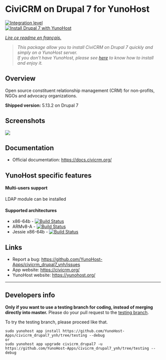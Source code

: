 # CiviCRM on Drupal 7 for YunoHost

[![Integration level](https://dash.yunohost.org/integration/civicrm_drupal7.svg)](https://dash.yunohost.org/appci/app/civicrm_drupal7)  
[![Install Drupal 7 with YunoHost](https://install-app.yunohost.org/install-with-yunohost.png)](https://install-app.yunohost.org/?app=civicrm_drupal7)

*[Lire ce readme en français.](./README_fr.md)*

> *This package allow you to install CiviCRM on Drupal 7 quickly and simply on a YunoHost server.  
If you don't have YunoHost, please see [here](https://yunohost.org/#/install) to know how to install and enjoy it.*

## Overview
Open source constituent relationship management (CRM) for non-profits, NGOs and advocacy organizations.

**Shipped version:** 5.13.2 on Drupal 7

## Screenshots

![](https://skvare.com/sites/skvare.com/files/civicrm-contact-record-skvare.png)

## Documentation

 * Official documentation: https://docs.civicrm.org/

## YunoHost specific features

#### Multi-users support

LDAP module can be installed

#### Supported architectures

* x86-64b - [![Build Status](https://ci-apps.yunohost.org/ci/logs/civicrm_drupal7%20%28Community%29.svg)](https://ci-apps.yunohost.org/ci/apps/civicrm_drupal7/)
* ARMv8-A - [![Build Status](https://ci-apps-arm.yunohost.org/ci/logs/civicrm_drupal7%20%28Community%29.svg)](https://ci-apps-arm.yunohost.org/ci/apps/civicrm_drupal7/)
* Jessie x86-64b - [![Build Status](https://ci-stretch.nohost.me/ci/logs/civicrm_drupal7%20%28Community%29.svg)](https://ci-stretch.nohost.me/ci/apps/civicrm_drupal7/)

## Links

 * Report a bug: https://github.com/YunoHost-Apps/civicrm_drupal7_ynh/issues
 * App website: https://civicrm.org/
 * YunoHost website: https://yunohost.org/

---

Developers info
----------------

**Only if you want to use a testing branch for coding, instead of merging directly into master.**
Please do your pull request to the [testing branch](https://github.com/YunoHost-Apps/civicrm_drupal7_ynh/tree/testing).

To try the testing branch, please proceed like that.
```
sudo yunohost app install https://github.com/YunoHost-Apps/civicrm_drupal7_ynh/tree/testing --debug
or
sudo yunohost app upgrade civicrm_drupal7 -u https://github.com/YunoHost-Apps/civicrm_drupal7_ynh/tree/testing --debug
```
